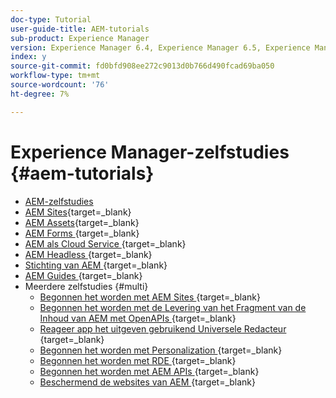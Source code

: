 ```yaml
---
doc-type: Tutorial
user-guide-title: AEM-tutorials
sub-product: Experience Manager
version: Experience Manager 6.4, Experience Manager 6.5, Experience Manager as a Cloud Service
index: y
source-git-commit: fd0bfd908ee272c9013d0b766d490fcad69ba050
workflow-type: tm+mt
source-wordcount: '76'
ht-degree: 7%

---
```



# Experience Manager-zelfstudies {#aem-tutorials}

+ [AEM-zelfstudies](overview.md)
+ [AEM Sites](https://experienceleague.adobe.com/docs/experience-manager-learn/sites/overview.html){target=_blank}
+ [AEM Assets](https://experienceleague.adobe.com/docs/experience-manager-learn/assets/overview.html){target=_blank}
+ [ AEM Forms ](https://experienceleague.adobe.com/docs/experience-manager-learn/forms/overview.html){target=_blank}
+ [ AEM als Cloud Service ](https://experienceleague.adobe.com/docs/experience-manager-learn/cloud-service/overview.html){target=_blank}
+ [ AEM Headless ](https://experienceleague.adobe.com/docs/experience-manager-learn/getting-started-with-aem-headless/overview.html){target=_blank}
+ [ Stichting van AEM ](https://experienceleague.adobe.com/docs/experience-manager-learn/cloud-service/overview.html){target=_blank}
+ [ AEM Guides ](https://experienceleague.adobe.com/docs/experience-manager-guides-learn/tutorials/overview.html){target=_blank}
+ Meerdere zelfstudies {#multi}
   + [ Begonnen het worden met AEM Sites ](https://experienceleague.adobe.com/docs/experience-manager-learn/getting-started-wknd-tutorial-develop/overview.html){target=_blank}
   + [ Begonnen het worden met de Levering van het Fragment van de Inhoud van AEM met OpenAPIs ](https://experienceleague.adobe.com/en/docs/experience-manager-learn/getting-started-with-aem-headless/open-api/basic/overview){target=_blank}
   + [ Reageer app het uitgeven gebruikend Universele Redacteur ](https://experienceleague.adobe.com/en/docs/experience-manager-learn/cloud-service/developing/universal-editor/react-app-editing/overview){target=_blank}
   + [ Begonnen het worden met Personalization ](https://experienceleague.adobe.com/en/docs/experience-manager-learn/cloud-service/personalization/overview){target=_blank}
   + [ Begonnen het worden met RDE ](https://experienceleague.adobe.com/en/docs/experience-manager-learn/cloud-service/developing/rde/overview){target=_blank}
   + [ Begonnen het worden met AEM APIs ](https://experienceleague.adobe.com/en/docs/experience-manager-learn/cloud-service/aem-apis/overview){target=_blank}
   + [ Beschermend de websites van AEM ](https://experienceleague.adobe.com/en/docs/experience-manager-learn/cloud-service/security/traffic-filter-and-waf-rules/overview){target=_blank}
